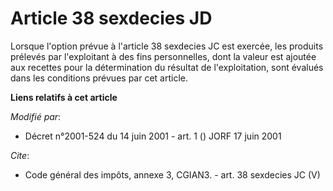 # Article 38 sexdecies JD

Lorsque l'option prévue à l'article 38 sexdecies JC est exercée, les produits prélevés par l'exploitant à des fins
personnelles, dont la valeur est ajoutée aux recettes pour la détermination du résultat de l'exploitation, sont évalués dans
les conditions prévues par cet article.

**Liens relatifs à cet article**

_Modifié par_:

  - Décret n°2001-524 du 14 juin 2001 - art. 1 () JORF 17 juin 2001

_Cite_:

  - Code général des impôts, annexe 3, CGIAN3. - art. 38 sexdecies JC (V)
